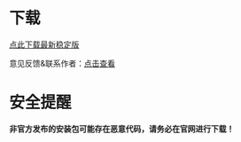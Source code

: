 # 下载

[点此下载最新稳定版](https://www.123pan.com/s/1Si7jv-3gxRv.html)

意见反馈&联系作者：[点击查看](/Support.html)


# 安全提醒


**非官方发布的安装包可能存在恶意代码，请务必在官网进行下载！**
